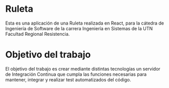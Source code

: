 # Ruleta

Esta es una aplicación de una Ruleta realizada en React, para la cátedra de Ingeniería de Software de la carrera Ingeniería en Sistemas de la UTN Facultad Regional Resistencia.


# Objetivo del trabajo

El objetivo del trabajo es crear mediante distintas tecnologías un servidor de Integración Continua que cumpla las funciones necesarias para mantener, integrar y realizar test automatizados del código.


